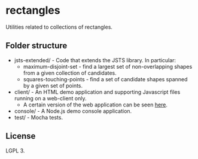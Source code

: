 rectangles
==========

Utilities related to collections of rectangles.

## Folder structure

* jsts-extended/ - Code that extends the JSTS library. In particular:
	* maximum-disjoint-set - find a largest set of non-overlapping shapes from a given collection of candidates.
	* squares-touching-points - find a set of candidate shapes spanned by a given set of points.
* client/ - An HTML demo application and supporting Javascript files running on a web-client only.
	* A certain version of the web application can be seen [here](http://tora.us.fm/math/rectangles/client/svgdisjointsquares.html).
* console/ - A Node.js demo console application.
* test/ - Mocha tests.

## License
LGPL 3.
